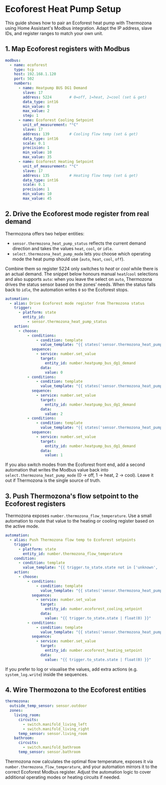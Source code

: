 # Ecoforest Heat Pump Setup

This guide shows how to pair an Ecoforest heat pump with Thermozona using Home Assistant's Modbus integration. Adapt the IP address, slave IDs, and register ranges to match your own unit.


## 1. Map Ecoforest registers with Modbus

```yaml
modbus:
  - name: ecoforest
    type: tcp
    host: 192.168.1.120
    port: 502
    numbers:
      - name: Heatpump BUS DG1 Demand
        slave: 17
        address: 5224        # 0=off, 1=heat, 2=cool (set & get)
        data_type: int16
        min_value: 0
        max_value: 2
        step: 1
      - name: Ecoforest Cooling Setpoint
        unit_of_measurement: "°C"
        slave: 17
        address: 139         # Cooling flow temp (set & get)
        data_type: int16
        scale: 0.1
        precision: 1
        min_value: 10
        max_value: 35
      - name: Ecoforest Heating Setpoint
        unit_of_measurement: "°C"
        slave: 17
        address: 135         # Heating flow temp (set & get)
        data_type: int16
        scale: 0.1
        precision: 1
        min_value: 10
        max_value: 45
```


## 2. Drive the Ecoforest mode register from real demand

Thermozona offers two helper entities:

- `sensor.thermozona_heat_pump_status` reflects the current demand direction and takes the values `heat`, `cool`, or `idle`.
- `select.thermozona_heat_pump_mode` lets you choose which operating mode the heat pump should use (`auto`, `heat`, `cool`, `off`).

Combine them so register 5224 only switches to *heat* or *cool* while there is an actual demand. The snippet below honours manual `heat`/`cool` selections and also supports `auto`: when you leave the select on `auto`, Thermozona drives the status sensor based on the zones’ needs. When the status falls back to `idle`, the automation writes `0` so the Ecoforest stops.

```yaml
automation:
  - alias: Drive Ecoforest mode register from Thermozona status
    trigger:
      - platform: state
        entity_id:
          - sensor.thermozona_heat_pump_status
    action:
      - choose:
          - conditions:
              - condition: template
                value_template: "{{ states('sensor.thermozona_heat_pump_status') == 'idle' }}"
            sequence:
              - service: number.set_value
                target:
                  entity_id: number.heatpump_bus_dg1_demand
                data:
                  value: 0
          - conditions:
              - condition: template
                value_template: "{{ states('sensor.thermozona_heat_pump_status') == 'cool' }}"
            sequence:
              - service: number.set_value
                target:
                  entity_id: number.heatpump_bus_dg1_demand
                data:
                  value: 2
          - conditions:
              - condition: template
                value_template: "{{ states('sensor.thermozona_heat_pump_status') == 'heat' }}"
            sequence:
              - service: number.set_value
                target:
                  entity_id: number.heatpump_bus_dg1_demand
                data:
                  value: 1
```

If you also switch modes from the Ecoforest front end, add a second automation that writes the Modbus value back into `select.thermozona_heat_pump_mode` (0 → off, 1 → heat, 2 → cool). Leave it out if Thermozona is the single source of truth.

## 3. Push Thermozona's flow setpoint to the Ecoforest registers

Thermozona exposes `number.thermozona_flow_temperature`. Use a small automation to route that value to the heating or cooling register based on the active mode.

```yaml
automation:
  - alias: Push Thermozona flow temp to Ecoforest setpoints
    trigger:
      - platform: state
        entity_id: number.thermozona_flow_temperature
    condition:
      - condition: template
        value_template: "{{ trigger.to_state.state not in ['unknown', 'unavailable'] }}"
    action:
      - choose:
          - conditions:
              - condition: template
                value_template: "{{ states('sensor.thermozona_heat_pump_status') == 'cool' }}"
            sequence:
              - service: number.set_value
                target:
                  entity_id: number.ecoforest_cooling_setpoint
                data:
                  value: "{{ trigger.to_state.state | float(0) }}"
          - conditions:
              - condition: template
                value_template: "{{ states('sensor.thermozona_heat_pump_status') == 'heat' }}"
            sequence:
              - service: number.set_value
                target:
                  entity_id: number.ecoforest_heating_setpoint
                data:
                  value: "{{ trigger.to_state.state | float(0) }}"
```

If you prefer to log or visualise the values, add extra actions (e.g. `system_log.write`) inside the sequences.

## 4. Wire Thermozona to the Ecoforest entities

```yaml
thermozona:
  outside_temp_sensor: sensor.outdoor
  zones:
    living_room:
      circuits:
        - switch.manifold_living_left
        - switch.manifold_living_right
      temp_sensor: sensor.living_room
    bathroom:
      circuits:
        - switch.manifold_bathroom
      temp_sensor: sensor.bathroom
```

Thermozona now calculates the optimal flow temperature, exposes it via `number.thermozona_flow_temperature`, and your automation mirrors it to the correct Ecoforest Modbus register. Adjust the automation logic to cover additional operating modes or heating circuits if needed.
